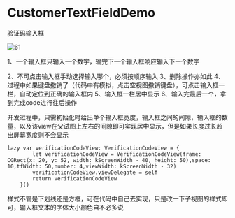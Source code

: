 # CustomerTextFieldDemo
验证码输入框

![61](https://user-images.githubusercontent.com/20807689/190942488-6f26008b-52eb-4238-80d5-90fd0beba920.gif)

1、一个输入框只输入一个数字，输完下一个输入框响应输入下一个数字

2、不可点击输入框手动选择输入哪个，必须按顺序输入
3、删除操作亦如此
4、过程中如果键盘撤销了（代码中有模拟，点击空视图撤销键盘），可点击输入框一栏，自动定位到正确的输入框内
5、输入框一栏居中显示
6、输入完最后一个，拿到完成code进行往后操作


开发过程中，只需初始化时给出单个输入框宽度，输入框之间的间隙，输入框的数量，以及该view在父试图上左右的间隙即可实现居中显示，但是如果长度过长超出屏幕宽度则不会显示
```
lazy var verificationCodeView: VerificationCodeView = {
        let verificationCodeView = VerificationCodeView(frame: CGRect(x: 20, y: 52, width: kScreenWidth - 40, height: 50),space: 10,tfWidth: 50,number: 4,viewWidth: kScreenWidth - 32)
        verificationCodeView.viewDelegate = self
        return verificationCodeView
    }()
```

样式不管是下划线还是方框，可在代码中自己去实现，只是改一下子视图的样式即可，输入框文本的字体大小颜色自不必多说


